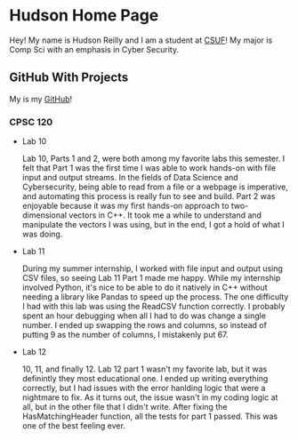 # Hudson Home Page

Hey! My name is Hudson Reilly and I am a student at [CSUF](http://www.fullerton.edu/)! My major is Comp Sci with an emphasis in Cyber Security.

## GitHub With Projects

My is my [GitHub](http://github.com/TuffyTitan)!

### CPSC 120

* Lab 10

    Lab 10, Parts 1 and 2, were both among my favorite labs this semester. I felt that Part 1 was the first time I was able to work hands-on with file input and output streams. In the fields of Data Science and Cybersecurity, being able to read from a file or a webpage is imperative, and automating this process is really fun to see and build. Part 2 was enjoyable because it was my first hands-on approach to two-dimensional vectors in C++. It took me a while to understand and manipulate the vectors I was using, but in the end, I got a hold of what I was doing. 

* Lab 11

    During my summer internship, I worked with file input and output using CSV files, so seeing Lab 11 Part 1 made me happy. While my internship involved Python, it's nice to be able to do it natively in C++ without needing a library like Pandas to speed up the process. The one difficulty I had with this lab was using the ReadCSV function correctly. I probably spent an hour debugging when all I had to do was change a single number. I ended up swapping the rows and columns, so instead of putting 9 as the number of columns, I mistakenly put 67.

* Lab 12

    10, 11, and finally 12. Lab 12 part 1 wasn't my favorite lab, but it was definintly they most educational one. I ended up writing everything correctly, but I had  issues with the error hanlding logic that were a nightmare to fix. As it turns out, the issue wasn't in my coding logic at all, but in the other file that I didn't write. After fixing the HasMatchingHeader function, all the tests for part 1 passed. This was one of the best feeling ever. 


